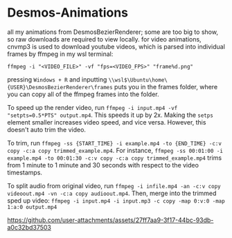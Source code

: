 # Desmos-Animations
all my animations from DesmosBezierRenderer; some are too big to show, so raw downloads are required to view locally. for video animations, cnvmp3 is used to download youtube videos, which is parsed into individual frames by ffmpeg in my wsl terminal:

`ffmpeg -i "<VIDEO_FILE>" -vf "fps=<VIDEO_FPS>" "frame%d.png"` 


pressing `Windows + R` and inputting `\\wsl$\Ubuntu\home\{USER}\DesmosBezierRenderer\frames` puts you in the frames folder, where you can copy all of the ffmpeg frames into the folder. 

To speed up the render video, run `ffmpeg -i input.mp4 -vf "setpts=0.5*PTS" output.mp4`. This speeds it up by 2x. Making the `setps` element smaller increases video speed, and vice versa. However, this doesn't auto trim the video.

To trim, run `ffmpeg -ss {START_TIME} -i example.mp4 -to {END_TIME} -c:v copy -c:a copy trimmed_example.mp4`. For instance, `ffmpeg -ss 00:01:00 -i example.mp4 -to 00:01:30 -c:v copy -c:a copy trimmed_example.mp4` trims from 1 minute to 1 minute and 30 seconds with respect to the video timestamps. 

To split audio from original video, run `ffmpeg -i infile.mp4 -an -c:v copy videoout.mp4 -vn -c:a copy audioout.mp4`. Then, merge into the trimmed sped up video: `ffmpeg -i input.mp4 -i input.mp3 -c copy -map 0:v:0 -map 1:a:0 output.mp4`




https://github.com/user-attachments/assets/27ff7aa9-3f17-44bc-93db-a0c32bd37503

